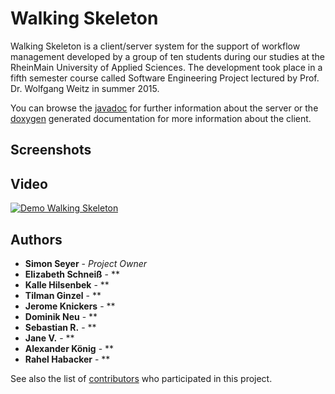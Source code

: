 # Walking Skeleton

Walking Skeleton is a client/server system for the support of workflow management developed by a group of ten students during our studies at the RheinMain University of Applied Sciences. The development took place in a fifth semester course called Software Engineering Project lectured by Prof. Dr. Wolfgang Weitz in summer 2015.

You can browse the [javadoc](https://redhilarious.github.io/WalkingSkeleton/documentation/server/index.html) for further information about the server or the [doxygen](https://redhilarious.github.io/WalkingSkeleton/documentation/client/index.html) generated documentation for more information about the client.

## Screenshots

## Video

[![Demo Walking Skeleton](https://j.gifs.com/l5xK35.gif)](https://youtu.be/4oxKGOfbSzg=50x)

## Authors

* **Simon Seyer** - *Project Owner*
* **Elizabeth Schneiß** - **
* **Kalle Hilsenbek** - **
* **Tilman Ginzel** - **
* **Jerome Knickers** - **
* **Dominik Neu** - **
* **Sebastian R.** - **
* **Jane V.** - **
* **Alexander König** - **
* **Rahel Habacker** - **

See also the list of [contributors](https://github.com/your/project/contributors) who participated in this project.
